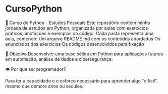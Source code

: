 # CursoPython

🐍 Curso de Python - Estudos Pessoais Este repositório contém minha jornada de estudos em Python, organizada por aulas com exercícios práticos, anotações e exemplos de código.  Cada pasta representa uma aula, contendo:  Um arquivo README.md com os conteúdos abordados  Os enunciados dos exercícios  Os códigos desenvolvidos para fixação

🎯 Objetivo
Desenvolver uma base sólida em Python para aplicações futuras em automação, análise de dados e cibersegurança.

👁️ Por que ser programador?

Para ter a capacidade e o esforço necessário para aprender algo "difícil", mesmo que demore anos ou séculos.


